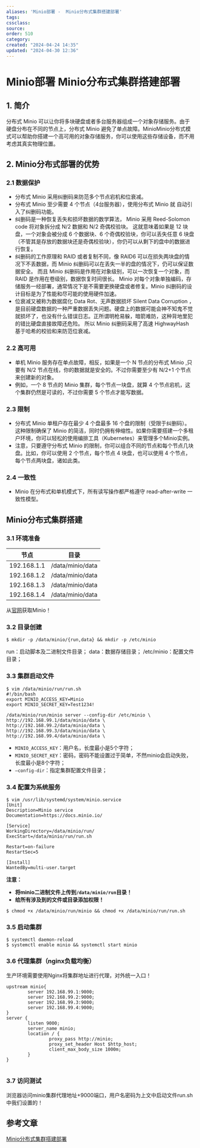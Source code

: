 ```yaml
---
aliases: 'Minio部署 -  Minio分布式集群搭建部署'
tags: 
cssclass:
source:
order: 510
category:
created: "2024-04-24 14:35"
updated: "2024-04-30 12:36"
---
```


# Minio部署   Minio分布式集群搭建部署

## 1. 简介

分布式 Minio 可以让你将多块硬盘或者多台服务器组成一个对象存储服务。由于硬盘分布在不同的节点上，分布式 Minio 避免了单点故障。MinioMinio分布式模式可以帮助你搭建一个高可用的对象存储服务，你可以使用这些存储设备，而不用考虑其真实物理位置。

## 2. Minio分布式部署的优势

### 2.1 数据保护

- 分布式 Minio 采用纠删码来防范多个节点宕机和位衰减。
- 分布式 Minio 至少需要 4 个节点（4台服务器），使用分布式 Minio 就 自动引入了纠删码功能。
- 纠删码是一种恢复丢失和损坏数据的数学算法， Minio 采用 Reed-Solomon code 将对象拆分成 N/2 数据和 N/2 奇偶校验块。 这就意味着如果是 12 块盘，一个对象会被分成 6 个数据块、6 个奇偶校验块，你可以丢失任意 6 块盘（不管其是存放的数据块还是奇偶校验块），你仍可以从剩下的盘中的数据进行恢复。
- 纠删码的工作原理和 RAID 或者复制不同，像 RAID6 可以在损失两块盘的情况下不丢数据，而 Minio 纠删码可以在丢失一半的盘的情况下，仍可以保证数据安全。 而且 Minio 纠删码是作用在对象级别，可以一次恢复一个对象，而RAID 是作用在卷级别，数据恢复时间很长。 Minio 对每个对象单独编码，存储服务一经部署，通常情况下是不需要更换硬盘或者修复。Minio 纠删码的设计目标是为了性能和尽可能的使用硬件加速。
- 位衰减又被称为数据腐化 Data Rot、无声数据损坏 Silent Data Corruption ，是目前硬盘数据的一种严重数据丢失问题。硬盘上的数据可能会神不知鬼不觉就损坏了，也没有什么错误日志。正所谓明枪易躲，暗箭难防，这种背地里犯的错比硬盘直接故障还危险。 所以 Minio 纠删码采用了高速 HighwayHash 基于哈希的校验和来防范位衰减。

### 2.2 高可用

- 单机 Minio 服务存在单点故障，相反，如果是一个 N 节点的分布式 Minio ,只要有 N/2 节点在线，你的数据就是安全的。不过你需要至少有 N/2+1 个节点来创建新的对象。
- 例如，一个 8 节点的 Minio 集群，每个节点一块盘，就算 4 个节点宕机，这个集群仍然是可读的，不过你需要 5 个节点才能写数据。

### 2.3 限制

- 分布式 Minio 单租户存在最少 4 个盘最多 16 个盘的限制（受限于纠删码）。这种限制确保了 Minio 的简洁，同时仍拥有伸缩性。如果你需要搭建一个多租户环境，你可以轻松的使用编排工具（Kubernetes）来管理多个Minio实例。
- 注意，只要遵守分布式 Minio 的限制，你可以组合不同的节点和每个节点几块盘。比如，你可以使用 2 个节点，每个节点 4 块盘，也可以使用 4 个节点，每个节点两块盘，诸如此类。

### 2.4 一致性

- Minio 在分布式和单机模式下，所有读写操作都严格遵守 read-after-write 一致性模型。

## Minio分布式集群搭建

### 3.1 环境准备

| 节点        | 目录             |
| ----------- | ---------------- |
| 192.168.1.1 | /data/minio/data |
| 192.168.1.2 | /data/minio/data |
| 192.168.1.3 | /data/minio/data |
| 192.168.1.4 | /data/minio/data |

从[官网](https://dl.min.io/server/minio/release/linux-amd64/minio)获取Minio！

### 3.2 目录创建

```shell
$ mkdir -p /data/minio/{run,data} && mkdir -p /etc/minio
```

run：启动脚本及二进制文件目录；
data：数据存储目录；
/etc/minio：配置文件目录；

### 3.3 集群启动文件

```shell
$ vim /data/minio/run/run.sh
#!/bin/bash
export MINIO_ACCESS_KEY=Minio
export MINIO_SECRET_KEY=Test1234!
 
/data/minio/run/minio server --config-dir /etc/minio \
http://192.168.99.1/data/minio/data \
http://192.168.99.2/data/minio/data \
http://192.168.99.3/data/minio/data \
http://192.168.99.4/data/minio/data \
```

- `MINIO_ACCESS_KEY`：用户名，长度最小是5个字符；
- `MINIO_SECRET_KEY`：密码，密码不能设置过于简单，不然minio会启动失败，长度最小是8个字符；
- `–config-dir`：指定集群配置文件目录；

### 3.4 配置为系统服务

```shell
$ vim /usr/lib/systemd/system/minio.service
[Unit]
Description=Minio service
Documentation=https://docs.minio.io/
 
[Service]
WorkingDirectory=/data/minio/run/
ExecStart=/data/minio/run/run.sh
 
Restart=on-failure
RestartSec=5
 
[Install]
WantedBy=multi-user.target
```

**注意：**

- **将minio二进制文件上传到`/data/minio/run`目录！**
- **给所有涉及到的文件或目录添加权限！**

```shell
$ chmod +x /data/minio/run/minio && chmod +x /data/minio/run/run.sh
```

### 3.5 启动集群

```shell
$ systemctl daemon-reload
$ systemctl enable minio && systemctl start minio
```

### 3.6 代理集群（nginx负载均衡）

生产环境需要使用Nginx将集群地址进行代理，对外统一入口！

```nginx
upstream minio{
        server 192.168.99.1:9000;
        server 192.168.99.2:9000;
        server 192.168.99.3:9000;
        server 192.168.99.4:9000;
}
server {
        listen 9000;
        server_name minio;
        location / {
                proxy_pass http://minio;
                proxy_set_header Host $http_host;
                client_max_body_size 1000m;
        }
}
 
```

### 3.7 访问测试

浏览器访问minio集群代理地址+9000端口，用户名密码为上文中启动文件run.sh中我们设置的！

## 参考文章

[Minio分布式集群搭建部署](https://www.cnblogs.com/lvzhenjiang/p/14943939.html)